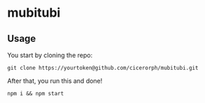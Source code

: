 # mubitubi

## Usage

You start by cloning the repo:

```
git clone https://yourtoken@github.com/cicerorph/mubitubi.git
```

After that, you run this and done!

```
npm i && npm start
```
